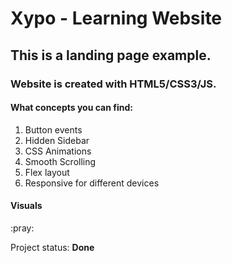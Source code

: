 # Xypo - Learning Website

## This is a landing page example.

### Website is created with HTML5/CSS3/JS.

<div>
    <h4>What concepts you can find:</h4>
    <ol>
        <li>Button events</li>
        <li>Hidden Sidebar</li>
        <li>CSS Animations</li>
        <li>Smooth Scrolling</li>
        <li>Flex layout</li>
        <li>Responsive for different devices</li>
    </ol>
</div>

<h4>Visuals</h4>
:pray:

<p>Project status: <span style="font-weight: bold;">Done<span></p>

